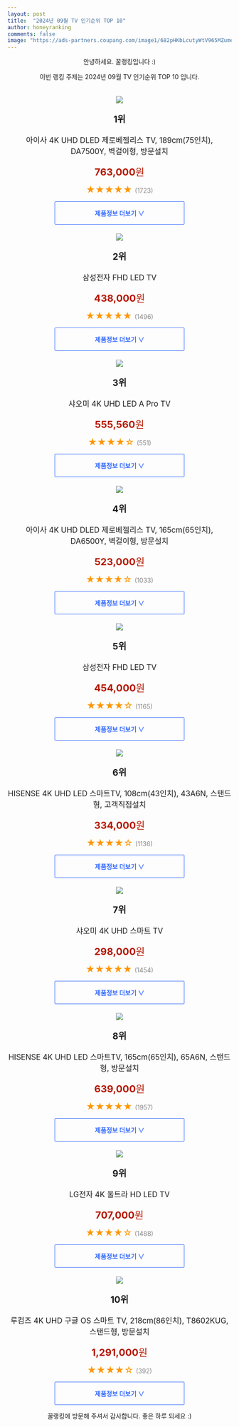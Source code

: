 ```yaml
---
layout: post
title:  "2024년 09월 TV 인기순위 TOP 10"
author: honeyranking
comments: false
image: "https://ads-partners.coupang.com/image1/682pHKbLcutyWtV965MZume0F0DDXDnLkSEuYeeUPMEyxzH6uIpUOnthjMlfDrqyrhmkd9WOAuC7-UQalRQwiW24-i2dahzABx4b1gzDAvJKyIVH-t9Y0RylsLtab8mnlnmus8xK3GGNZDEthL2wj7Xne4aSQg-hM-fBtxcxZnO_ku0KkVrcrO8DWTKG7TI2Hmae-mQsIaxcTulgeaff7ZYLl86zwZ3kCwJNSXN_pGUM3Ch6QC5LXpTo7oEhM4-N7iSvho9GvUc7ZfSWq31fvuqWnjEjo3XGb7UtV_Lk5Q=="
---
```

<p style="text-align: center;">안녕하세요. 꿀랭킹입니다 :)</p>
<p style="text-align: center;">이번 랭킹 주제는 2024년 09월 TV 인기순위 TOP 10 입니다.</p><center><img src="https://ads-partners.coupang.com/image1/682pHKbLcutyWtV965MZume0F0DDXDnLkSEuYeeUPMEyxzH6uIpUOnthjMlfDrqyrhmkd9WOAuC7-UQalRQwiW24-i2dahzABx4b1gzDAvJKyIVH-t9Y0RylsLtab8mnlnmus8xK3GGNZDEthL2wj7Xne4aSQg-hM-fBtxcxZnO_ku0KkVrcrO8DWTKG7TI2Hmae-mQsIaxcTulgeaff7ZYLl86zwZ3kCwJNSXN_pGUM3Ch6QC5LXpTo7oEhM4-N7iSvho9GvUc7ZfSWq31fvuqWnjEjo3XGb7UtV_Lk5Q==" style="margin-top:20px" /></center><p style="text-align: center; font-size: 20px"><b>1위</b></p><p style="text-align: center; font-size: 17px">아이사 4K UHD DLED 제로베젤리스 TV, 189cm(75인치), DA7500Y, 벽걸이형, 방문설치</p><p style="text-align: center;"><span style="color: #b61800; font-size: 22px;"><b>763,000</b>원</span></p><p style="text-align: center;"><span style="color: #ff9600; font-size: 20px;">★★★★★ </span><span style="color: #878787;">(1723)</span></p><center><a href="https://link.coupang.com/re/AFFSDP?lptag=AF3899140&subid=honeyrank&pageKey=7936623368&itemId=21847959831&vendorItemId=88889066985&traceid=V0-153-c6b24b2e7cc5be02&clickBeacon=803daf30-77ef-11ef-8d11-66136ababb77%7E3&requestid=20240921170000387013271365&token=31850C%7CMIXED"><div style="font-size: 14px; display: inline-block; padding: 15px 90px; color: #346aff; border-radius: 2px; border: 1px solid #346aff; cursor: pointer;"><b>제품정보 더보기 &or;</b></div></a></center><center><img src="https://ads-partners.coupang.com/image1/WnKhU2G_I1rSYm13WlFQxPKY3PWwV1HWt76ZSmw0GZZ_coUu4XRCvdSGC2avAFbwzNmBaCiIFHvo-pVJvM1vGSTOZbo8QLHkf3vqhMErEWTvaJonJIbztDxc8m3spZJFeeUsdWcTpzrRNJXzpK2e3d9NGqREFQnmgPnpi3woTehSoNhLHkHjjnRvXHSGCgYe22THfYZYxch7owJqYQJEo1smQLd2JbdN9m4YEkWeVPtmc5_9V62E84QCl3BdPJkHDWyzjHOW7UsErWzhM2iP4ueHOXzREeaRDqz7riBC1gOaAUwmW5aWm3E=" style="margin-top:20px" /></center><p style="text-align: center; font-size: 20px"><b>2위</b></p><p style="text-align: center; font-size: 17px">삼성전자 FHD LED TV</p><p style="text-align: center;"><span style="color: #b61800; font-size: 22px;"><b>438,000</b>원</span></p><p style="text-align: center;"><span style="color: #ff9600; font-size: 20px;">★★★★★ </span><span style="color: #878787;">(1496)</span></p><center><a href="https://link.coupang.com/re/AFFSDP?lptag=AF3899140&subid=honeyrank&pageKey=8005358826&itemId=992058070&vendorItemId=90617878468&traceid=V0-153-e23a5921a8d9cb2a&requestid=20240921170000387013271365&token=31850C%7CMIXED"><div style="font-size: 14px; display: inline-block; padding: 15px 90px; color: #346aff; border-radius: 2px; border: 1px solid #346aff; cursor: pointer;"><b>제품정보 더보기 &or;</b></div></a></center><center><img src="https://ads-partners.coupang.com/image1/gLsux65CrePU-r94gFJaVZuW2AhfZGLSkwbpdsjzuIJ8gVkX1JSrPjOy1CU3mv_BVeaRDHswB1VkYYQNBvUmtOluIWdFGbFZbHH_HJlneGxhOfJh-7NL7LhuddBCZJc-bZDk87eY_HlcTKfWkvWsYLJRL_hF3QS-mhjK_8WksG7GmZp2hHTIlBUhbq-MLzrn7rLvvM69jzgOt_qK9jxsYwWE6_QWDua5vKGYT-w04Z_Y132qkdf_6A9SnDDwVCgKlOXiGF2cN7BK50zbHy_LyFgpPlZh5AQ935Y=" style="margin-top:20px" /></center><p style="text-align: center; font-size: 20px"><b>3위</b></p><p style="text-align: center; font-size: 17px">샤오미 4K UHD LED A Pro TV</p><p style="text-align: center;"><span style="color: #b61800; font-size: 22px;"><b>555,560</b>원</span></p><p style="text-align: center;"><span style="color: #ff9600; font-size: 20px;">★★★★☆ </span><span style="color: #878787;">(551)</span></p><center><a href="https://link.coupang.com/re/AFFSDP?lptag=AF3899140&subid=honeyrank&pageKey=7692656648&itemId=20575504539&vendorItemId=87650740779&traceid=V0-153-429483db54dbdcfa&requestid=20240921170000387013271365&token=31850C%7CMIXED"><div style="font-size: 14px; display: inline-block; padding: 15px 90px; color: #346aff; border-radius: 2px; border: 1px solid #346aff; cursor: pointer;"><b>제품정보 더보기 &or;</b></div></a></center><center><img src="https://ads-partners.coupang.com/image1/RsuhrBj-1SDxt7e9RnBfv0Sk8PVqCcbURZX1oMSAmsGaaBG-BIxkzXj79F_id2ApTgTTJZsTKVxI6waQN3LzMAKbIn2LAzu1-37uVLXIfqz_y6ta-NpjLQvB8_HKiKQ3kc04_8PjPCE3S1uoY0GOJp5UWYIzGTujIgp4CgxVlbxHvPRH50qnK6SrHvjkZAAfXbTQ5d0eLJUXrqePfF-LtN8YFbwnA9jtP52cFpEl1TZ6KklQHxGpqE3CpFkC3AOiPTzwnp9xCqUu23ZjfQXaOK2JhobL9ONwwH-rxriR" style="margin-top:20px" /></center><p style="text-align: center; font-size: 20px"><b>4위</b></p><p style="text-align: center; font-size: 17px">아이사 4K UHD DLED 제로베젤리스 TV, 165cm(65인치), DA6500Y, 벽걸이형, 방문설치</p><p style="text-align: center;"><span style="color: #b61800; font-size: 22px;"><b>523,000</b>원</span></p><p style="text-align: center;"><span style="color: #ff9600; font-size: 20px;">★★★★☆ </span><span style="color: #878787;">(1033)</span></p><center><a href="https://link.coupang.com/re/AFFSDP?lptag=AF3899140&subid=honeyrank&pageKey=7936623368&itemId=21847967727&vendorItemId=88889066885&traceid=V0-153-c6b24b2e7cc5be02&clickBeacon=803daf30-77ef-11ef-adce-c19e2f913d70%7E3&requestid=20240921170000387013271365&token=31850C%7CMIXED"><div style="font-size: 14px; display: inline-block; padding: 15px 90px; color: #346aff; border-radius: 2px; border: 1px solid #346aff; cursor: pointer;"><b>제품정보 더보기 &or;</b></div></a></center><center><img src="https://ads-partners.coupang.com/image1/VCI5i6EmA8MyLuk3VIAEtS_vH4051OAkAp1tgLAR5cDniccyyiJyrCW90jWuZyqFL50CRxcvl5TPBBlg8CkIdJgeYMIikcc1FOTMSLv4QxeO-7mK2k67tPfB7uNp0WZvEk6UM8PEKyl00uk5chAEAt0hcvVU9Li8bYcoLZ0SOIFMkIBO1yyuZUC2k5PPsWkReXoTYXOiNdJzhZgdUK9tCZ2imZU49cv_M6DPHdQ1CMaR01H290zbpKGHBiasput33M9TXYMDXzyHH0vhya77rx5kzbh3ixNnhZq1A1d5W21jZV4hrt-ZEypF" style="margin-top:20px" /></center><p style="text-align: center; font-size: 20px"><b>5위</b></p><p style="text-align: center; font-size: 17px">삼성전자 FHD LED TV</p><p style="text-align: center;"><span style="color: #b61800; font-size: 22px;"><b>454,000</b>원</span></p><p style="text-align: center;"><span style="color: #ff9600; font-size: 20px;">★★★★☆ </span><span style="color: #878787;">(1165)</span></p><center><a href="https://link.coupang.com/re/AFFSDP?lptag=AF3899140&subid=honeyrank&pageKey=8005358826&itemId=19063624174&vendorItemId=86543271182&traceid=V0-153-e23a5921a8d9cb2a&requestid=20240921170000387013271365&token=31850C%7CMIXED"><div style="font-size: 14px; display: inline-block; padding: 15px 90px; color: #346aff; border-radius: 2px; border: 1px solid #346aff; cursor: pointer;"><b>제품정보 더보기 &or;</b></div></a></center><center><img src="https://ads-partners.coupang.com/image1/Kxo5uK8Qhzs8MwFvK2ZXXI87Tkc2PjA_qvgtueDpcy58BytlpjbzgxSz5zWMHiyesM6wi5sKYVTKQMMkel0ktaWw0VHYZK_tm6dupaSW3Dx1DEDysim5kHwODCtoPoR67a9YF1Huo_UnB1k25RFLV7kr6h9wTWrIWTotDTE2tixZCx_XTGuiGv4jWiYVcM7vjm7ehyT0QcchemJveDgNA6glA9tm0hHQmJZ4UXuS4h_Zt1_huMeSYRDVzbf1Ts_f-6IoWOBR-ERVfbDGdAWySz7jEf9QhrpsGtk-c7svHg==" style="margin-top:20px" /></center><p style="text-align: center; font-size: 20px"><b>6위</b></p><p style="text-align: center; font-size: 17px">HISENSE 4K UHD LED 스마트TV, 108cm(43인치), 43A6N, 스탠드형, 고객직접설치</p><p style="text-align: center;"><span style="color: #b61800; font-size: 22px;"><b>334,000</b>원</span></p><p style="text-align: center;"><span style="color: #ff9600; font-size: 20px;">★★★★☆ </span><span style="color: #878787;">(1136)</span></p><center><a href="https://link.coupang.com/re/AFFSDP?lptag=AF3899140&subid=honeyrank&pageKey=8054052641&itemId=22465102131&vendorItemId=89508194017&traceid=V0-153-5e0a522ee9ac1c40&clickBeacon=803daf30-77ef-11ef-a964-f67383206348%7E3&requestid=20240921170000387013271365&token=31850C%7CMIXED"><div style="font-size: 14px; display: inline-block; padding: 15px 90px; color: #346aff; border-radius: 2px; border: 1px solid #346aff; cursor: pointer;"><b>제품정보 더보기 &or;</b></div></a></center><center><img src="https://ads-partners.coupang.com/image1/Mw7wZL_5PKquJu-vMzavL70NzRUz1wHCfL6qJzBO2HnczNMLxSZ0r6u7lCVAJG4_FsjSq28YRyelUYw60KMHMaU0nnDWRY5-lIrZel1XVh2ZLnC8Pa0fwrP1H1wuihtI06KM1Nl1ApCgp53-e5wixCPRXzfz2Msa-_f95yyBexgI_yIPtYZtmTPen_yYNYiWn7x6PwYcUsdNFZ2GMmVHl94HkJjg9Lk3VwE4AyXJeufVUF1DEHwa-OyEy1zTVXg6wb2HfCDkawN6GlUh6-F--w5KCTdGgq8j1i5t" style="margin-top:20px" /></center><p style="text-align: center; font-size: 20px"><b>7위</b></p><p style="text-align: center; font-size: 17px">샤오미 4K UHD 스마트 TV</p><p style="text-align: center;"><span style="color: #b61800; font-size: 22px;"><b>298,000</b>원</span></p><p style="text-align: center;"><span style="color: #ff9600; font-size: 20px;">★★★★★ </span><span style="color: #878787;">(1454)</span></p><center><a href="https://link.coupang.com/re/AFFSDP?lptag=AF3899140&subid=honeyrank&pageKey=7692656648&itemId=20572736971&vendorItemId=87648112721&traceid=V0-153-429483db54dbdcfa&requestid=20240921170000387013271365&token=31850C%7CMIXED"><div style="font-size: 14px; display: inline-block; padding: 15px 90px; color: #346aff; border-radius: 2px; border: 1px solid #346aff; cursor: pointer;"><b>제품정보 더보기 &or;</b></div></a></center><center><img src="https://ads-partners.coupang.com/image1/XPeK0SXKbnDuBxMAXN_dsJIM-H-3gwzGOu0xkF9gbFSLVHfosk8JgjxnJF4de_lRkAxDh24WdcDe7DP-gRQNiQANRV6mwJFIyhWM8uys0nu4fMBGBVAarM2h_VvTlOwSZ22eoc3u8xV2wtmz829qSi9ieu-dWQG4lpHqtvakOydLa3kk6SvQfStJW6ep8XURTf4E-GZvBjB8fLyGnkXibM7wXzHoX1CrqYj7Oz2k3YN4DFLzhckmRYEk8VxiixnGmSB1dZxqSIhBpgjtITRnziG6aWp8fpQ2ae8urTz4kRw=" style="margin-top:20px" /></center><p style="text-align: center; font-size: 20px"><b>8위</b></p><p style="text-align: center; font-size: 17px">HISENSE 4K UHD LED 스마트TV, 165cm(65인치), 65A6N, 스탠드형, 방문설치</p><p style="text-align: center;"><span style="color: #b61800; font-size: 22px;"><b>639,000</b>원</span></p><p style="text-align: center;"><span style="color: #ff9600; font-size: 20px;">★★★★★ </span><span style="color: #878787;">(1957)</span></p><center><a href="https://link.coupang.com/re/AFFSDP?lptag=AF3899140&subid=honeyrank&pageKey=8054052641&itemId=22600235744&vendorItemId=89641889156&traceid=V0-153-5e0a522ee9ac1c40&clickBeacon=803daf30-77ef-11ef-92f8-9a8a055c639d%7E3&requestid=20240921170000387013271365&token=31850C%7CMIXED"><div style="font-size: 14px; display: inline-block; padding: 15px 90px; color: #346aff; border-radius: 2px; border: 1px solid #346aff; cursor: pointer;"><b>제품정보 더보기 &or;</b></div></a></center><center><img src="https://ads-partners.coupang.com/image1/F_mVYm870B_MymzmF6xZcV-28lpWn0s6SfneoQruNJ45FvdHK9vAUz0eB-hOtzE4JBlPS_ggc9_I3zL6TNRHt6hJWE8tp4JKcTJ52gcXKiLokjy-wrJjqjEwqgOjbNpAJe6VlDHnQ2b_BOP9gIsBpgykJfeBvstufaHH93_Haol01v0QqWtvd7l4D2anTm2ZixmOGZSE0GENvvh8B7-1jyahcLuqhwDFujCMV_vINL51ExPssW1lYIcsScc-EQSjEOEflNus70M439_gu1rUxUg8gQu6mwDF4qRYCmd8op39QwIsuBY22CLl" style="margin-top:20px" /></center><p style="text-align: center; font-size: 20px"><b>9위</b></p><p style="text-align: center; font-size: 17px">LG전자 4K 울트라 HD LED TV</p><p style="text-align: center;"><span style="color: #b61800; font-size: 22px;"><b>707,000</b>원</span></p><p style="text-align: center;"><span style="color: #ff9600; font-size: 20px;">★★★★☆ </span><span style="color: #878787;">(1488)</span></p><center><a href="https://link.coupang.com/re/AFFSDP?lptag=AF3899140&subid=honeyrank&pageKey=7047812403&itemId=20660238146&vendorItemId=87614159427&traceid=V0-153-cd8dfdd27370a42b&requestid=20240921170000387013271365&token=31850C%7CMIXED"><div style="font-size: 14px; display: inline-block; padding: 15px 90px; color: #346aff; border-radius: 2px; border: 1px solid #346aff; cursor: pointer;"><b>제품정보 더보기 &or;</b></div></a></center><center><img src="https://ads-partners.coupang.com/image1/zO1N5mNmH5DswAXAzJ5zRXk10YNgCjpxfLPLWmQGjj9JfuR3E4Yk5aKIBuM3cDIz8CLCclc9TJH3iDU6QPSeoan3iaydbAhWuUnzFizrJ4e5D1tCtfOeiAe-MrrCNpHnDiGiECIYfYFqO6uGywP85tQW7NfnGZW7IwA-GA2t4b98vdNnLijlk3gxDALKeTChpBBZ4zhJH6O8jffOz6yB7NBRBEH02Ryi1VesY68W7yQLAbJ-XzDXL84In_Z1wY-HLAlebtVg4nrj9xScue4Ap28tAIZGzeSimBADw3sc4g==" style="margin-top:20px" /></center><p style="text-align: center; font-size: 20px"><b>10위</b></p><p style="text-align: center; font-size: 17px">루컴즈 4K UHD 구글 OS 스마트 TV, 218cm(86인치), T8602KUG, 스탠드형, 방문설치</p><p style="text-align: center;"><span style="color: #b61800; font-size: 22px;"><b>1,291,000</b>원</span></p><p style="text-align: center;"><span style="color: #ff9600; font-size: 20px;">★★★★☆ </span><span style="color: #878787;">(392)</span></p><center><a href="https://link.coupang.com/re/AFFSDP?lptag=AF3899140&subid=honeyrank&pageKey=7529918097&itemId=22295788555&vendorItemId=86871440491&traceid=V0-153-7875f0223a97e5ff&clickBeacon=803daf30-77ef-11ef-9053-41c33e9ad70e%7E3&requestid=20240921170000387013271365&token=31850C%7CMIXED"><div style="font-size: 14px; display: inline-block; padding: 15px 90px; color: #346aff; border-radius: 2px; border: 1px solid #346aff; cursor: pointer;"><b>제품정보 더보기 &or;</b></div></a></center><p style="text-align: center;">꿀랭킹에 방문해 주셔서 감사합니다. 좋은 하루 되세요 :)</p>